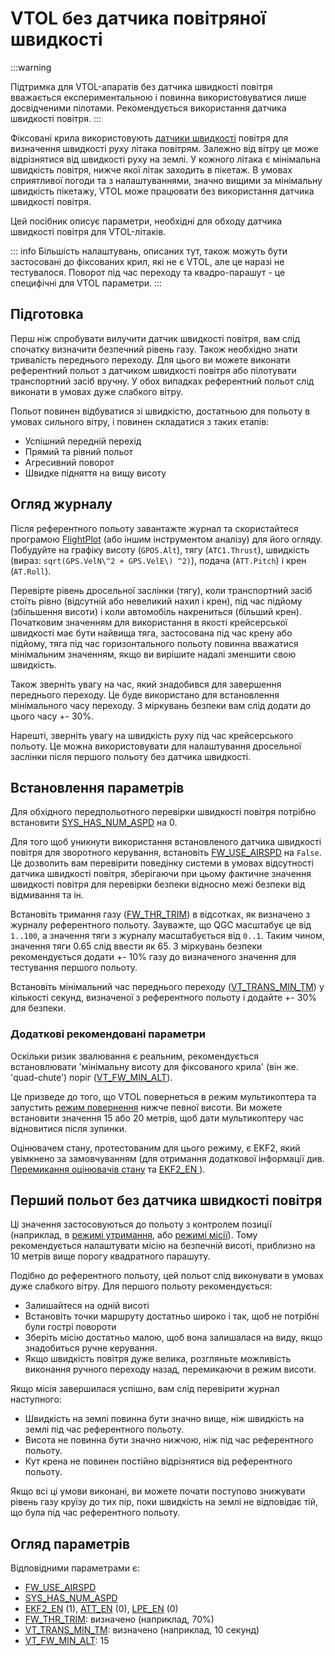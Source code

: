 # VTOL без датчика повітряної швидкості

<Badge type="warning" text="Experimental" />

:::warning

Підтримка для VTOL-апаратів без датчика швидкості повітря вважається експериментальною і повинна використовуватися лише досвідченими пілотами.
Рекомендується використання датчика швидкості повітря.
:::

Фіксовані крила використовують [датчики швидкості](../sensor/airspeed.md) повітря для визначення швидкості руху літака повітрям. Залежно від вітру це може відрізнятися від швидкості руху на землі. У кожного літака є мінімальна швидкість повітря, нижче якої літак заходить в пікетаж. В умовах сприятливої погоди та з налаштуваннями, значно вищими за мінімальну швидкість пікетажу, VTOL може працювати без використання датчика швидкості повітря.

Цей посібник описує параметри, необхідні для обходу датчика швидкості повітря для VTOL-літаків.

::: info 
Більшість налаштувань, описаних тут, також можуть бути застосовані до фіксованих крил, які не є VTOL, але це наразі не тестувалося.
Поворот під час переходу та квадро-парашут - це специфічні для VTOL параметри.
:::

## Підготовка

Перш ніж спробувати вилучити датчик швидкості повітря, вам слід спочатку визначити безпечний рівень газу. Також необхідно знати тривалість переднього переходу. Для цього ви можете виконати референтний польот з датчиком швидкості повітря або пілотувати транспортний засіб вручну. У обох випадках референтний польот слід виконати в умовах дуже слабкого вітру.

Польот повинен відбуватися зі швидкістю, достатньою для польоту в умовах сильного вітру, і повинен складатися з таких етапів:

- Успішний передній перехід
- Прямий та рівний польот
- Агресивний поворот
- Швидке підняття на вищу висоту

## Огляд журналу

Після референтного польоту завантажте журнал та скористайтеся програмою [FlightPlot](../log/flight_log_analysis.md#flightplot) (або іншим інструментом аналізу) для його огляду. Побудуйте на графіку висоту (`GPOS.Alt`), тягу (`ATC1.Thrust`), швидкість (вираз: `sqrt(GPS.VelN\^2 + GPS.VelE\) ^2)`), подача (`ATT.Pitch`) і крен (`AT.Roll`).

Перевірте рівень дросельної заслінки (тягу), коли транспортний засіб стоїть рівно (відсутній або невеликий нахил і крен), під час підйому (збільшення висоти) і коли автомобіль накрениться (більший крен). Початковим значенням для використання в якості крейсерської швидкості має бути найвища тяга, застосована під час крену або підйому, тяга під час горизонтального польоту повинна вважатися мінімальним значенням, якщо ви вирішите надалі зменшити свою швидкість.

Також зверніть увагу на час, який знадобився для завершення переднього переходу. Це буде використано для встановлення мінімального часу переходу. З міркувань безпеки вам слід додати до цього часу +- 30%.

Нарешті, зверніть увагу на швидкість руху під час крейсерського польоту. Це можна використовувати для налаштування дросельної заслінки після першого польоту без датчика швидкості.

## Встановлення параметрів

Для обхідного передпольотного перевірки швидкості повітря потрібно встановити [SYS_HAS_NUM_ASPD](../advanced_config/parameter_reference.md#SYS_HAS_NUM_ASPD) на 0.

Для того щоб уникнути використання встановленого датчика швидкості повітря для зворотного керування, встановіть [FW_USE_AIRSPD](../advanced_config/parameter_reference.md#FW_USE_AIRSPD) на `False`. Це дозволить вам перевірити поведінку системи в умовах відсутності датчика швидкості повітря, зберігаючи при цьому фактичне значення швидкості повітря для перевірки безпеки відносно межі безпеки від відмивання та ін.

Встановіть тримання газу ([FW_THR_TRIM](../advanced_config/parameter_reference.md#FW_THR_TRIM)) в відсотках, як визначено з журналу референтного польоту. Зауважте, що QGC масштабує це від `1..100`, а значення тяги з журналу масштабується від `0..1`. Таким чином, значення тяги 0.65 слід ввести як 65. З міркувань безпеки рекомендується додати +- 10% газу до визначеного значення для тестування першого польоту.

Встановіть мінімальний час переднього переходу ([VT_TRANS_MIN_TM](../advanced_config/parameter_reference.md#VT_TRANS_MIN_TM)) у кількості секунд, визначеної з референтного польоту і додайте +- 30% для безпеки.

### Додаткові рекомендовані параметри

Оскільки ризик звалювання є реальним, рекомендується встановлювати 'мінімальну висоту для фіксованого крила' (він же. 'quad-chute') поріг ([VT_FW_MIN_ALT](../advanced_config/parameter_reference.md#VT_FW_MIN_ALT)).

Це призведе до того, що VTOL повернеться в режим мультикоптера та запустить [режим повернення](../flight_modes_vtol/return.md) нижче певної висоти. Ви можете встановити значення 15 або 20 метрів, щоб дати мультикоптеру час відновитися після зупинки.

Оцінювачем стану, протестованим для цього режиму, є EKF2, який увімкнено за замовчуванням (для отримання додаткової інформації див. [Перемикання оцінювачів стану](../advanced/switching_state_estimators.md#how-to-enable-different-estimators) та [EKF2_EN ](../advanced_config/parameter_reference.md#EKF2_EN)).

## Перший польот без датчика швидкості повітря

Ці значення застосовуються до польоту з контролем позиції (наприклад, в [режимі утримання](../flight_modes_fw/hold.md), або [режимі місії](../flight_modes_vtol/mission.md)). Тому рекомендується налаштувати місію на безпечній висоті, приблизно на 10 метрів вище порогу квадратного парашуту.

Подібно до референтного польоту, цей польот слід виконувати в умовах дуже слабкого вітру. Для першого польоту рекомендується:

- Залишайтеся на одній висоті
- Встановіть точки маршруту достатньо широко і так, щоб не потрібні були гострі повороти
- Зберіть місію достатньо малою, щоб вона залишалася на виду, якщо знадобиться ручне керування.
- Якщо швидкість повітря дуже велика, розгляньте можливість виконання ручного переходу назад, перемикаючи в режим висоти.

Якщо місія завершилася успішно, вам слід перевірити журнал наступного:

- Швидкість на землі повинна бути значно вище, ніж швидкість на землі під час референтного польоту.
- Висота не повинна бути значно нижчою, ніж під час референтного польоту.
- Кут крена не повинен постійно відрізнятися від референтного польоту.

Якщо всі ці умови виконані, ви можете почати поступово знижувати рівень газу круїзу до тих пір, поки швидкість на землі не відповідає тій, що була під час референтного польоту.

## Огляд параметрів

Відповідними параметрами є:

- [FW_USE_AIRSPD](../advanced_config/parameter_reference.md#FW_USE_AIRSPD)
- [SYS_HAS_NUM_ASPD](../advanced_config/parameter_reference.md#SYS_HAS_NUM_ASPD)
- [EKF2_EN](../advanced_config/parameter_reference.md#EKF2_EN) (1), [ATT_EN](../advanced_config/parameter_reference.md#ATT_EN) (0), [LPE_EN](../advanced_config/parameter_reference.md#LPE_EN) (0)
- [FW_THR_TRIM](../advanced_config/parameter_reference.md#FW_THR_TRIM): визначено (наприклад, 70%)
- [VT_TRANS_MIN_TM](../advanced_config/parameter_reference.md#VT_TRANS_MIN_TM): визначено (наприклад, 10 секунд)
- [VT_FW_MIN_ALT](../advanced_config/parameter_reference.md#VT_FW_MIN_ALT): 15
